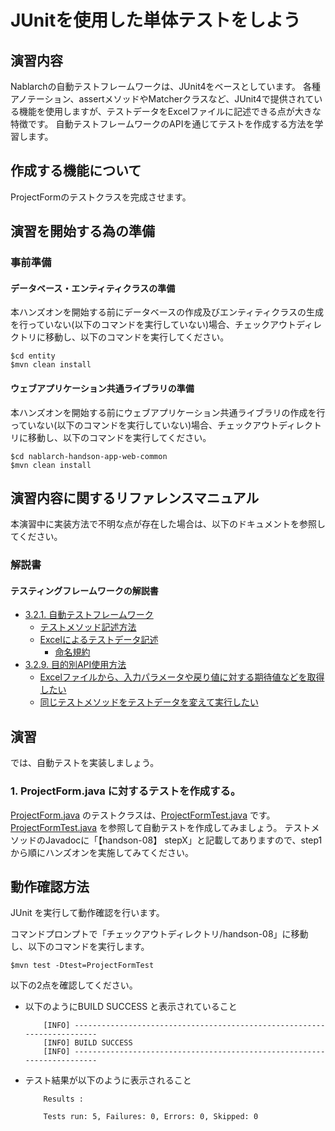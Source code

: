 JUnitを使用した単体テストをしよう
===========================

## 演習内容
Nablarchの自動テストフレームワークは、JUnit4をベースとしています。
各種アノテーション、assertメソッドやMatcherクラスなど、JUnit4で提供されている機能を使用しますが、テストデータをExcelファイルに記述できる点が大きな特徴です。
自動テストフレームワークのAPIを通じてテストを作成する方法を学習します。

## 作成する機能について

ProjectFormのテストクラスを完成させます。

## 演習を開始する為の準備

### 事前準備

#### データベース・エンティティクラスの準備
本ハンズオンを開始する前にデータベースの作成及びエンティティクラスの生成を行っていない(以下のコマンドを実行していない)場合、チェックアウトディレクトリに移動し、以下のコマンドを実行してください。

    $cd entity
    $mvn clean install

#### ウェブアプリケーション共通ライブラリの準備
本ハンズオンを開始する前にウェブアプリケーション共通ライブラリの作成を行っていない(以下のコマンドを実行していない)場合、チェックアウトディレクトリに移動し、以下のコマンドを実行してください。

    $cd nablarch-handson-app-web-common
    $mvn clean install

## 演習内容に関するリファレンスマニュアル
本演習中に実装方法で不明な点が存在した場合は、以下のドキュメントを参照してください。

### 解説書

#### テスティングフレームワークの解説書
- [3.2.1. 自動テストフレームワーク](https://nablarch.github.io/docs/5u19/doc/development_tools/testing_framework/guide/development_guide/06_TestFWGuide/01_Abstract.html#auto-test-framework)
	- [テストメソッド記述方法](https://nablarch.github.io/docs/5u19/doc/development_tools/testing_framework/guide/development_guide/06_TestFWGuide/01_Abstract.html#id5)
	- [Excelによるテストデータ記述](https://nablarch.github.io/docs/5u19/doc/development_tools/testing_framework/guide/development_guide/06_TestFWGuide/01_Abstract.html#excel)
	  - [命名規約](https://nablarch.github.io/docs/5u19/doc/development_tools/testing_framework/guide/development_guide/06_TestFWGuide/01_Abstract.html#id6)
- [3.2.9. 目的別API使用方法](https://nablarch.github.io/docs/5u19/doc/development_tools/testing_framework/guide/development_guide/06_TestFWGuide/03_Tips.html#api)
	- [Excelファイルから、入力パラメータや戻り値に対する期待値などを取得したい](https://nablarch.github.io/docs/5u19/doc/development_tools/testing_framework/guide/development_guide/06_TestFWGuide/03_Tips.html#excel)
	- [同じテストメソッドをテストデータを変えて実行したい](https://nablarch.github.io/docs/5u19/doc/development_tools/testing_framework/guide/development_guide/06_TestFWGuide/03_Tips.html#how-to-run-the-same-test)

## 演習
では、自動テストを実装しましょう。

### 1. ProjectForm.java に対するテストを作成する。
[ProjectForm.java](./src/main/java/com/nablarch/example/app/web/form/ProjectForm.java) のテストクラスは、[ProjectFormTest.java](./src/test/java/com/nablarch/example/app/web/form/ProjectFormTest.java) です。
[ProjectFormTest.java](./src/test/java/com/nablarch/example/app/web/form/ProjectFormTest.java) を参照して自動テストを作成してみましょう。
テストメソッドのJavadocに「【handson-08】 stepX」と記載してありますので、step1から順にハンズオンを実施してみてください。


## 動作確認方法
JUnit を実行して動作確認を行います。

コマンドプロンプトで「チェックアウトディレクトリ/handson-08」に移動し、以下のコマンドを実行します。

    $mvn test -Dtest=ProjectFormTest

以下の2点を確認してください。
- 以下のようにBUILD SUCCESS と表示されていること  
    ```
        [INFO] ------------------------------------------------------------------------
        [INFO] BUILD SUCCESS
        [INFO] ------------------------------------------------------------------------
    ```
- テスト結果が以下のように表示されること  
    ```
        Results :
        
        Tests run: 5, Failures: 0, Errors: 0, Skipped: 0
    ```


